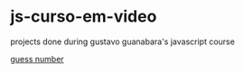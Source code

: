 # js-curso-em-video
 projects done during gustavo guanabara's javascript course

<a href="">guess number</a>
